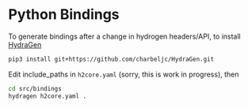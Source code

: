 # Python Bindings

To generate bindings after a change in hydrogen headers/API,
to install [HydraGen](https://github.com/charbeljc/HydraGen)

```bash
pip3 install git+https://github.com/charbeljc/HydraGen.git
```

Edit include_paths in `h2core.yaml` (sorry, this is work in progress), then
```bash
cd src/bindings
hydragen h2core.yaml .
```
